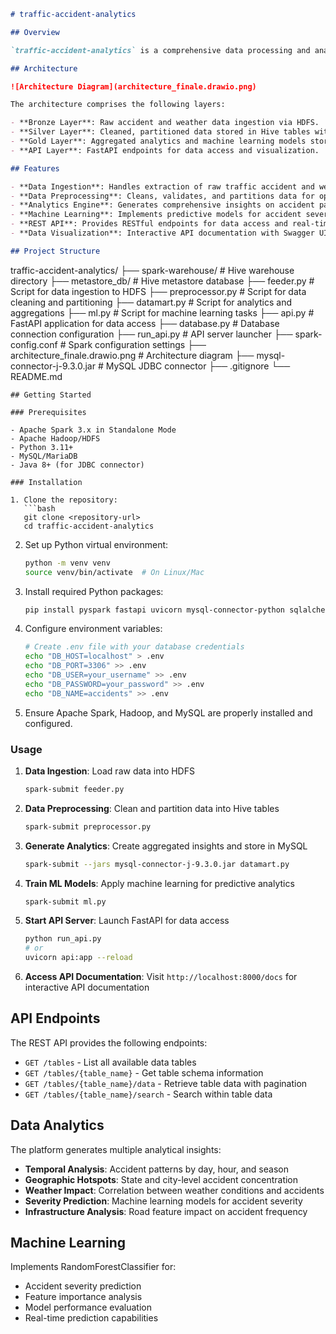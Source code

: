 ```markdown
# traffic-accident-analytics

## Overview

`traffic-accident-analytics` is a comprehensive data processing and analytics pipeline built with Apache Spark, designed to handle traffic accident data ingestion, preprocessing, analytics, and machine learning. The project implements a complete data lakehouse architecture with REST API endpoints for data visualization and real-time insights.

## Architecture

![Architecture Diagram](architecture_finale.drawio.png)

The architecture comprises the following layers:

- **Bronze Layer**: Raw accident and weather data ingestion via HDFS.
- **Silver Layer**: Cleaned, partitioned data stored in Hive tables with optimized schemas.
- **Gold Layer**: Aggregated analytics and machine learning models stored in MySQL.
- **API Layer**: FastAPI endpoints for data access and visualization.

## Features

- **Data Ingestion**: Handles extraction of raw traffic accident and weather data.
- **Data Preprocessing**: Cleans, validates, and partitions data for optimal performance.
- **Analytics Engine**: Generates comprehensive insights on accident patterns and trends.
- **Machine Learning**: Implements predictive models for accident severity classification.
- **REST API**: Provides RESTful endpoints for data access and real-time querying.
- **Data Visualization**: Interactive API documentation with Swagger UI.

## Project Structure
```

traffic-accident-analytics/
├── spark-warehouse/           # Hive warehouse directory
├── metastore_db/             # Hive metastore database
├── feeder.py                 # Script for data ingestion to HDFS
├── preprocessor.py           # Script for data cleaning and partitioning
├── datamart.py               # Script for analytics and aggregations
├── ml.py                     # Script for machine learning tasks
├── api.py                    # FastAPI application for data access
├── database.py               # Database connection configuration
├── run_api.py                # API server launcher
├── spark-config.conf         # Spark configuration settings
├── architecture_finale.drawio.png # Architecture diagram
├── mysql-connector-j-9.3.0.jar # MySQL JDBC connector
├── .gitignore
└── README.md
```
## Getting Started

### Prerequisites

- Apache Spark 3.x in Standalone Mode
- Apache Hadoop/HDFS
- Python 3.11+
- MySQL/MariaDB
- Java 8+ (for JDBC connector)

### Installation

1. Clone the repository:
   ```bash
   git clone <repository-url>
   cd traffic-accident-analytics
   ```

2. Set up Python virtual environment:
   ```bash
   python -m venv venv
   source venv/bin/activate  # On Linux/Mac
   ```

3. Install required Python packages:
   ```bash
   pip install pyspark fastapi uvicorn mysql-connector-python sqlalchemy pandas python-dotenv
   ```

4. Configure environment variables:
   ```bash
   # Create .env file with your database credentials
   echo "DB_HOST=localhost" > .env
   echo "DB_PORT=3306" >> .env
   echo "DB_USER=your_username" >> .env
   echo "DB_PASSWORD=your_password" >> .env
   echo "DB_NAME=accidents" >> .env
   ```

5. Ensure Apache Spark, Hadoop, and MySQL are properly installed and configured.

### Usage

1. **Data Ingestion**: Load raw data into HDFS
   ```bash
   spark-submit feeder.py
   ```

2. **Data Preprocessing**: Clean and partition data into Hive tables
   ```bash
   spark-submit preprocessor.py
   ```

3. **Generate Analytics**: Create aggregated insights and store in MySQL
   ```bash
   spark-submit --jars mysql-connector-j-9.3.0.jar datamart.py
   ```

4. **Train ML Models**: Apply machine learning for predictive analytics
   ```bash
   spark-submit ml.py
   ```

5. **Start API Server**: Launch FastAPI for data access
   ```bash
   python run_api.py
   # or
   uvicorn api:app --reload
   ```

6. **Access API Documentation**: Visit `http://localhost:8000/docs` for interactive API documentation

## API Endpoints

The REST API provides the following endpoints:

- `GET /tables` - List all available data tables
- `GET /tables/{table_name}` - Get table schema information
- `GET /tables/{table_name}/data` - Retrieve table data with pagination
- `GET /tables/{table_name}/search` - Search within table data

## Data Analytics

The platform generates multiple analytical insights:

- **Temporal Analysis**: Accident patterns by day, hour, and season
- **Geographic Hotspots**: State and city-level accident concentration
- **Weather Impact**: Correlation between weather conditions and accidents
- **Severity Prediction**: Machine learning models for accident severity
- **Infrastructure Analysis**: Road feature impact on accident frequency

## Machine Learning

Implements RandomForestClassifier for:
- Accident severity prediction
- Feature importance analysis
- Model performance evaluation
- Real-time prediction capabilities

